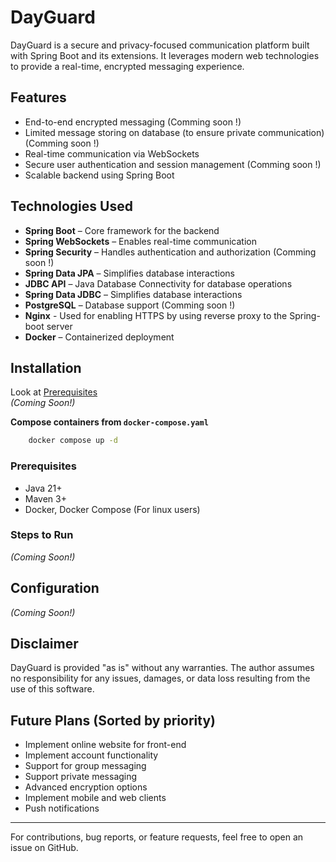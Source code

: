 # DayGuard

DayGuard is a secure and privacy-focused communication platform built with Spring Boot and its extensions. It leverages modern web technologies to provide a real-time, encrypted messaging experience.

## Features
- End-to-end encrypted messaging (Comming soon !)
- Limited message storing on database (to ensure private communication) (Comming soon !)
- Real-time communication via WebSockets
- Secure user authentication and session management (Comming soon !)
- Scalable backend using Spring Boot

## Technologies Used
- **Spring Boot** – Core framework for the backend
- **Spring WebSockets** – Enables real-time communication
- **Spring Security** – Handles authentication and authorization (Comming soon !)
- **Spring Data JPA** – Simplifies database interactions
- **JDBC API** – Java Database Connectivity for database operations
- **Spring Data JDBC** – Simplifies database interactions
- **PostgreSQL** – Database support (Comming soon !)
- **Nginx** - Used for enabling HTTPS by using reverse proxy to the Spring-boot server
- **Docker** – Containerized deployment

## Installation
Look at [Prerequisites](#prerequisites) <br/>
*(Coming Soon!)*

**Compose containers from `docker-compose.yaml`**

```bash
    docker compose up -d
```

### Prerequisites
- Java 21+
- Maven 3+
- Docker, Docker Compose (For linux users)

### Steps to Run
*(Coming Soon!)*

## Configuration
*(Coming Soon!)*

## Disclaimer
DayGuard is provided "as is" without any warranties. The author assumes no responsibility for any issues, damages, or data loss resulting from the use of this software.

## Future Plans (Sorted by priority)
- Implement online website for front-end
- Implement account functionality
- Support for group messaging
- Support private messaging
- Advanced encryption options
- Implement mobile and web clients
- Push notifications

---
For contributions, bug reports, or feature requests, feel free to open an issue on GitHub.
